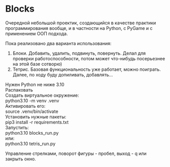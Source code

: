 
# Blocks

Очередной небольшой проектик, создающийся в качестве практики программирования вообще, и в частности на Python, с PyGame и с применением ООП подхода.  

Пока реализовано два варианта использования:  
1) Блоки. Добавить, удалить, подвинуть, повернуть. Делал для проверки работоспособности, потом может что-нибудь посерьезнее на этой базе сотворю)    
2) Тетрис. Базовая функциональность уже работает, можно поиграть. Далее, по ходу буду допиливать, добавлять...  

Нужен Python не ниже 3.10  
Распаковать  
Cоздать виртуальное окружение:  
python3.10 -m venv .venv  
Активировать его:  
source .venv/bin/activate  
Установить нужные пакеты:  
pip3 install -r requirements.txt  
Запустить:  
python3.10 blocks_run.py  
или:  
python3.10 tetris_run.py  

Управление стрелками, поворот фигуры - пробел, выход - q или закрыть окно.  

